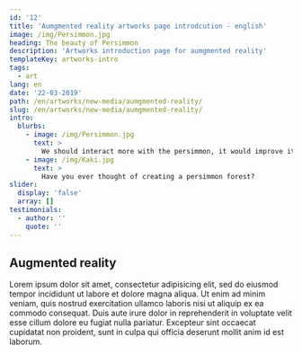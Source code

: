 ```yaml
---
id: '12'
title: 'Aumgmented reality artworks page introdcution - english'
image: /img/Persimmon.jpg
heading: The beauty of Persimmon
description: 'Artworks introduction page for aumgmented reality'
templateKey: artworks-intro
tags:
  - art
lang: en
date: '22-03-2019'
path: /en/artworks/new-media/aumgmented-reality/
slug: /en/artworks/new-media/aumgmented-reality/
intro:
  blurbs:
    - image: /img/Persimmon.jpg
      text: >
        We should interact more with the persimmon, it would improve its health!
    - image: /img/Kaki.jpg
      text: >
        Have you ever thought of creating a persimmon forest?
slider:
  display: 'false'
  array: []
testimonials:
  - author: ''
    quote: ''
---
```


## Augmented reality

Lorem ipsum dolor sit amet, consectetur adipisicing elit, sed do eiusmod tempor incididunt ut labore et dolore magna aliqua. Ut enim ad minim veniam, quis nostrud exercitation ullamco laboris nisi ut aliquip ex ea commodo consequat. Duis aute irure dolor in reprehenderit in voluptate velit esse cillum dolore eu fugiat nulla pariatur. Excepteur sint occaecat cupidatat non proident, sunt in culpa qui officia deserunt mollit anim id est laborum.
